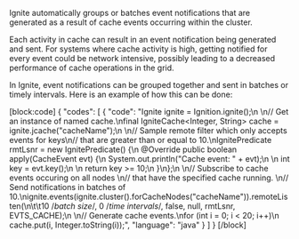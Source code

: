<!--
  Licensed to the Apache Software Foundation (ASF) under one or more
  contributor license agreements.  See the NOTICE file distributed with
  this work for additional information regarding copyright ownership.
  The ASF licenses this file to You under the Apache License, Version 2.0
  (the "License"); you may not use this file except in compliance with
  the License.  You may obtain a copy of the License at

       http://www.apache.org/licenses/LICENSE-2.0

  Unless required by applicable law or agreed to in writing, software
  distributed under the License is distributed on an "AS IS" BASIS,
  WITHOUT WARRANTIES OR CONDITIONS OF ANY KIND, either express or implied.
  See the License for the specific language governing permissions and
  limitations under the License.
-->


Ignite automatically groups or batches event notifications that are generated as a result of cache events occurring within the cluster.

Each activity in cache can result in an event notification being generated and sent. For systems where cache activity is high, getting notified for every event could be network intensive, possibly leading to a decreased performance of cache operations in the grid.

In Ignite, event notifications can be grouped together and sent in batches or timely intervals. Here is an example of how this can be done:

[block:code]
{
  "codes": [
    {
      "code": "Ignite ignite = Ignition.ignite();\n \n// Get an instance of named cache.\nfinal IgniteCache<Integer, String> cache = ignite.jcache(\"cacheName\");\n \n// Sample remote filter which only accepts events for keys\n// that are greater than or equal to 10.\nIgnitePredicate<CacheEvent> rmtLsnr = new IgnitePredicate<CacheEvent>() {\n    @Override public boolean apply(CacheEvent evt) {\n        System.out.println(\"Cache event: \" + evt);\n \n        int key = evt.key();\n \n        return key >= 10;\n    }\n};\n \n// Subscribe to cache events occuring on all nodes \n// that have the specified cache running. \n// Send notifications in batches of 10.\nignite.events(ignite.cluster().forCacheNodes(\"cacheName\")).remoteListen(\n\t\t10 /*batch size*/, 0 /*time intervals*/, false, null, rmtLsnr, EVTS_CACHE);\n \n// Generate cache events.\nfor (int i = 0; i < 20; i++)\n    cache.put(i, Integer.toString(i));",
      "language": "java"
    }
  ]
}
[/block]